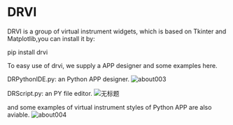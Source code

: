 # DRVI
DRVI is a group of virtual instrument widgets, which is based on Tkinter and Matplotlib,you can install it by:

pip install drvi

To easy use of drvi, we supply a APP designer and some examples here.


DRPythonIDE.py: an Python APP designer.
![about003](https://user-images.githubusercontent.com/9141129/193187242-48dd1f24-169d-44c0-b321-05f680a13c05.png)



DRScript.py: an PY file editor.
![无标题](https://user-images.githubusercontent.com/9141129/193188430-d894e72d-2526-4785-a40b-bfeb0255dead.png)



and some examples of virtual instrument styles of Python APP are also aviable.
![about004](https://user-images.githubusercontent.com/9141129/193187362-79c23d70-9616-4116-8d8e-ab7396b33536.png)
